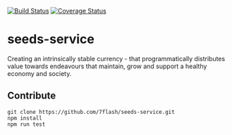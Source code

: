 [![Build Status](https://travis-ci.org/7flash/seeds-service.svg?branch=master)](https://travis-ci.org/7flash/seeds-service)
[![Coverage Status](https://coveralls.io/repos/github/7flash/seeds-service/badge.svg?branch=master)](https://coveralls.io/github/7flash/seeds-service?branch=master)

# seeds-service
Creating an intrinsically stable currency - that programmatically distributes value towards endeavours that maintain, grow and support a healthy economy and society.

## Contribute
```
git clone https://github.com/7flash/seeds-service.git
npm install
npm run test
```
